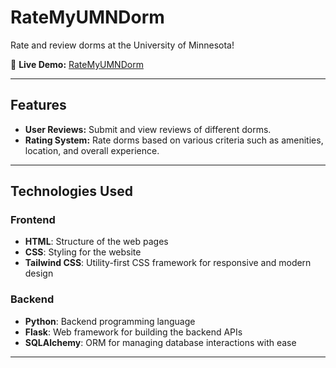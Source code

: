 # RateMyUMNDorm

Rate and review dorms at the University of Minnesota!

🔗 **Live Demo:** [RateMyUMNDorm](https://umndorms-427250c1fc5f.herokuapp.com)

---

## Features

- **User Reviews:** Submit and view reviews of different dorms.
- **Rating System:** Rate dorms based on various criteria such as amenities, location, and overall experience.

---

## Technologies Used

### Frontend
- **HTML**: Structure of the web pages
- **CSS**: Styling for the website
- **Tailwind CSS**: Utility-first CSS framework for responsive and modern design

### Backend
- **Python**: Backend programming language
- **Flask**: Web framework for building the backend APIs
- **SQLAlchemy**: ORM for managing database interactions with ease

---
